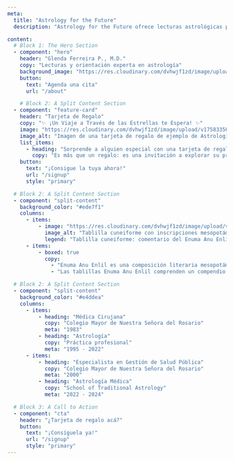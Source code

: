 ```yaml
---
meta:
  title: "Astrology for the Future"
  description: "Astrology for the Future ofrece lecturas astrológicas personalizadas, artículos y videos para guiarte en el camino de tu vida. Agenda una lectura hoy."

content:
  # Block 1: The Hero Section
  - component: "hero"
    header: "Glenda Ferreira P., M.D."
    copy: "Lecturas y orientación experta en astrología"
    background_image: "https://res.cloudinary.com/dvhwjf1zd/image/upload/v1758152929/image-asset_zlvc49.webp"
    button:
      text: "Agenda una cita"
      url: "/about"

    # Block 2: A Split Content Section
  - component: "feature-card"
    header: "Tarjeta de Regalo"
    copy: "✨ ¡Un Viaje a Través de las Estrellas te Espera! ✨"
    image: "https://res.cloudinary.com/dvhwjf1zd/image/upload/v1758335017/Gift_Card_PLANTILLA_w0uyfd.webp"
    image_alt: "Imagen de una tarjeta de regalo de ejemplo de Astrología para el Futuro."
    list_items:
      - heading: "Sorprende a alguien especial con una tarjeta de regalo para una lectura de astrología."
        copy: "Es más que un regalo: es una invitación a explorar su propósito, potencial y camino guiados por el universo."
    button:
      text: "¡Consigue la tuya ahora!"
      url: "/signup"
      style: "primary"

  # Block 2: A Split Content Section
  - component: "split-content"
    background_color: "#ede7f1"
    columns:
      - items:
          - image: "https://res.cloudinary.com/dvhwjf1zd/image/upload/v1760067553/800px-Cuneiform_tablet-_commenta_esmxip.jpg"
            image_alt: "Tablilla cuneiforme con inscripciones mesopotámicas"
            legend: "Tablilla cuneiforme: comentario del Enuma Anu Enlil, tablilla 5, ca. finales del primer milenio a. C. Metropolitan Museum of Art."
      - items:
          - boxed: true
            copy:
              - "Enuma Anu Enlil es una composición literaria mesopotámica antigua, también conocida como las \"tablillas Enuma Anu Enlil\". Es una colección de alrededor de 70 tablillas de arcilla que datan del segundo milenio a. C., principalmente del período paleobabilónico. Las tablillas contienen una serie de textos astrológicos, astronómicos y de presagios, que ofrecen información sobre las creencias y prácticas de la civilización mesopotámica."
              - "Las tablillas Enuma Anu Enlil comprenden un compendio de presagios celestes, detallando las interpretaciones y predicciones de fenómenos celestes, como eclipses lunares y solares, posiciones planetarias y eventos meteorológicos. Se creía que estas observaciones ejercían una influencia significativa en los asuntos humanos y en el destino de los reyes. Los textos eran consultados por adivinos y astrólogos para obtener información sobre eventos futuros y orientar la toma de decisiones."

  # Block 2: A Split Content Section
  - component: "split-content"
    background_color: "#e4ddea"
    columns:
      - items:
          - heading: "Médica Cirujana"
            copy: "Colegio Mayor de Nuestra Señora del Rosario"
            meta: "1983"
          - heading: "Astrología"
            copy: "Práctica profesional"
            meta: "1995 - 2022"
      - items:
          - heading: "Especialista en Gestión de Salud Pública"
            copy: "Colegio Mayor de Nuestra Señora del Rosario"
            meta: "2000"
          - heading: "Astrología Médica"
            copy: "School of Traditional Astrology"
            meta: "2022 - 2024"

  # Block 3: A Call to Action
  - component: "cta"
    header: "¿Tarjeta de regalo acá?"
    button:
      text: "¡Consíguela ya!"
      url: "/signup"
      style: "primary"
---
```


<!-- We can leave the body of this markdown file empty -->
